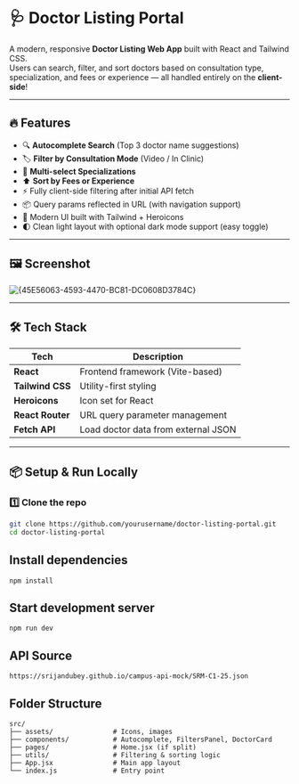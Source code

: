 # 🩺 Doctor Listing Portal

A modern, responsive **Doctor Listing Web App** built with React and Tailwind CSS.  
Users can search, filter, and sort doctors based on consultation type, specialization, and fees or experience — all handled entirely on the **client-side**!

---

## 🔥 Features

- 🔍 **Autocomplete Search** (Top 3 doctor name suggestions)
- 🏷️ **Filter by Consultation Mode** (Video / In Clinic)
- 🧠 **Multi-select Specializations**
- ⬆️ **Sort by Fees or Experience**
- ⚡ Fully client-side filtering after initial API fetch
- 📦 Query params reflected in URL (with navigation support)
- 💅 Modern UI built with Tailwind + Heroicons
- 🌓 Clean light layout with optional dark mode support (easy toggle)

---

## 🖼️ Screenshot

![{45E56063-4593-4470-BC81-DC0608D3784C}](https://github.com/user-attachments/assets/5f9c1111-c5e3-4709-9e3f-c7bc2a2f6319)


---

## 🛠️ Tech Stack

| Tech            | Description                         |
|-----------------|-------------------------------------|
| **React**       | Frontend framework (Vite-based)     |
| **Tailwind CSS**| Utility-first styling               |
| **Heroicons**   | Icon set for React                  |
| **React Router**| URL query parameter management      |
| **Fetch API**   | Load doctor data from external JSON |

---

## 📦 Setup & Run Locally

### 1️⃣ Clone the repo
```bash
git clone https://github.com/yourusername/doctor-listing-portal.git
cd doctor-listing-portal
```
## Install dependencies
```
npm install
```
## Start development server
```
npm run dev
```
## API Source
```
https://srijandubey.github.io/campus-api-mock/SRM-C1-25.json
```
## Folder Structure
```
src/
├── assets/               # Icons, images
├── components/           # Autocomplete, FiltersPanel, DoctorCard
├── pages/                # Home.jsx (if split)
├── utils/                # Filtering & sorting logic
├── App.jsx               # Main app layout
└── index.js              # Entry point
```
 
